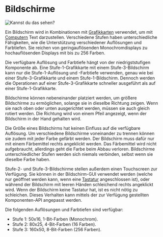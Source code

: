 # Bildschirme

![Kannst du das sehen?](oredict:oc:screen1)

Ein Bildschirm wird in Kombinationen mit [Grafikkarten](../item/graphicsCard1.md) verwendet, um mit [Computern](../general/computer.md) Text darzustellen. Verschiedene Stufen haben unterschiedliche Fähigkeiten, wie die Unterstützung verschiedener Auflösungen und Farbtiefen. Sie reichen von geringauflösenden Monochromdisplays zu hochauflösenden Displays mit bis zu 256 Farben.

Die verfügbare Auflösung und Farbtiefe hängt von der niedrigststufigen Komponente ab. Eine Stufe-1-Grafikkarte mit einem Stufe-3-Bildschirm kann nur die Stufe-1-Auflösung und -Farbtiefe verwenden, genau wie bei einer Stufe-3-Grafikkarte und einem Stufe-1-Bildschirm. Dennoch werden die Operationen auf einer Stufe-3-Grafikkarte schneller ausgeführt als auf einer Stufe-1-Grafikkarte.

Bildschirme können nebeneinander platziert werden, um größere Bildschirme zu ermöglichen, solange sie in dieselbe Richtung zeigen. Wenn sie nach oben oder unten ausgerichtet werden, müssen sie auch gleich rotiert werden. Die Richtung wird von einem Pfeil angezeigt, wenn der Bildschirm in der Hand gehalten wird.

Die Größe eines Bildschirms hat keinen Einfluss auf die verfügbare Auflösung. Um verschiedene Bildschirme voneinander zu trennen können sie zudem mit jeder Farbe gefärbt werden. Der Bildschirm muss dafür nur mit einem Färbemittel rechts angeklickt werden. Das Färbemittel wird nicht aufgebraucht, allerdings geht die Farbe beim Abbau verloren. Bildschirme unterschiedlicher Stufen werden sich niemals verbinden, selbst wenn sie dieselbe Farbe haben.

Stufe-2- und Stufe-3-Bildschirme stellen außerdem einen Touchscreen zur Verfügung. Sie können in der Bildschirm-GUI verwendet werden (welche nur geöffnet werden kann, wenn eine [Tastatur](keyboard.md) angeschlossen ist), oder während der Bildschirm mit leeren Händen schleichend rechts angeklickt wird. Wenn der Bildschirm keine Tastatur hat, ist es nicht nötig zu schleichen. Dieses Verhalten kann mittels der zur Verfügung gestellten Komponenten-API angepasst werden.

Die folgenden Auflösungen und Farbtiefen sind verfügbar:
- Stufe 1: 50x16, 1-Bit-Farben (Monochrom).
- Stufe 2: 80x25, 4-Bit-Farben (16 Farben).
- Stufe 3: 160x50, 8-Bit-Farben (256 Farben).
